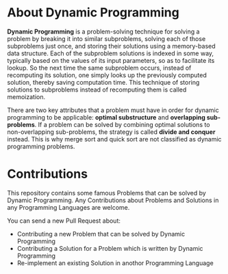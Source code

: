 # About Dynamic Programming
**Dynamic Programming** is a problem-solving technique for solving a problem by breaking it into similar subproblems, solving each of those subproblems just once, and storing their solutions using a memory-based data structure. Each of the subproblem solutions is indexed in some way, typically based on the values of its input parameters, so as to facilitate its lookup. So the next time the same subproblem occurs, instead of recomputing its solution, one simply looks up the previously computed solution, thereby saving computation time. This technique of storing solutions to subproblems instead of recomputing them is called memoization.

There are two key attributes that a problem must have in order for dynamic programming to be applicable: **optimal substructure** and **overlapping sub-problems**. If a problem can be solved by combining optimal solutions to non-overlapping sub-problems, the strategy is called **divide and conquer** instead. This is why merge sort and quick sort are not classified as dynamic programming problems.

# Contributions
This repository contains some famous Problems that can be solved by Dynamic Programming. Any Contributions about Problems and Solutions in any Programming Languages are welcome.

You can send a new Pull Request about:
- Contributing a new Problem that can be solved by Dynamic Programming
- Contributing a Solution for a Problem which is written by Dynamic Programming
- Re-implement an existing Solution in anothor Programming Language




